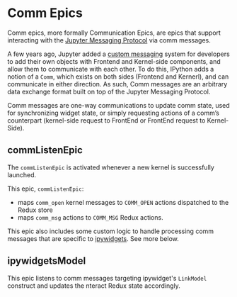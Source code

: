# Comm Epics

Comm epics, more formally Communication Epics, are epics that support interacting with the
[Jupyter Messaging Protocol](https://jupyter-client.readthedocs.io/en/stable/messaging.html)
via comm messages.

A few years ago, Jupyter added a
[custom messaging](https://jupyter-client.readthedocs.io/en/stable/messaging.html#custom-messages)
system for developers to add their own objects with Frontend and Kernel-side components,
and allow them to communicate with each other. To do this, IPython adds a notion of a `Comm`,
which exists on both sides (Frontend and Kernerl), and can communicate in either direction.
As such, Comm messages are an arbitrary data exchange format built on top of the
Jupyter Messaging Protocol.

Comm messages are one-way communications to update comm state,
used for synchronizing widget state, or simply requesting actions of a comm’s counterpart
(kernel-side request to FrontEnd or FrontEnd request to Kernel-Side).

## commListenEpic

The `commListenEpic` is activated whenever a new kernel is successfully launched.

This epic, `commListenEpic`:

- maps `comm_open` kernel messages to `COMM_OPEN` actions dispatched to the Redux store
- maps `comm_msg` actions to `COMM_MSG` Redux actions.

This epic also includes some custom logic to handle processing comm messages that are
specific to [ipywidgets](https://ipywidgets.readthedocs.io/en/latest/). See more below.

## ipywidgetsModel

This epic listens to comm messages targeting ipywidget's `LinkModel` construct and updates
the nteract Redux state accordingly.
